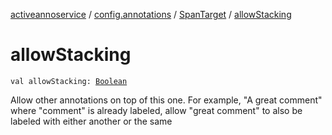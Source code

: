 [activeannoservice](../../index.md) / [config.annotations](../index.md) / [SpanTarget](index.md) / [allowStacking](./allow-stacking.md)

# allowStacking

`val allowStacking: `[`Boolean`](https://kotlinlang.org/api/latest/jvm/stdlib/kotlin/-boolean/index.html)

Allow other annotations on top of this one. For example, "A great comment" where "comment" is already labeled,
allow "great comment" to also be labeled with either another or the same

